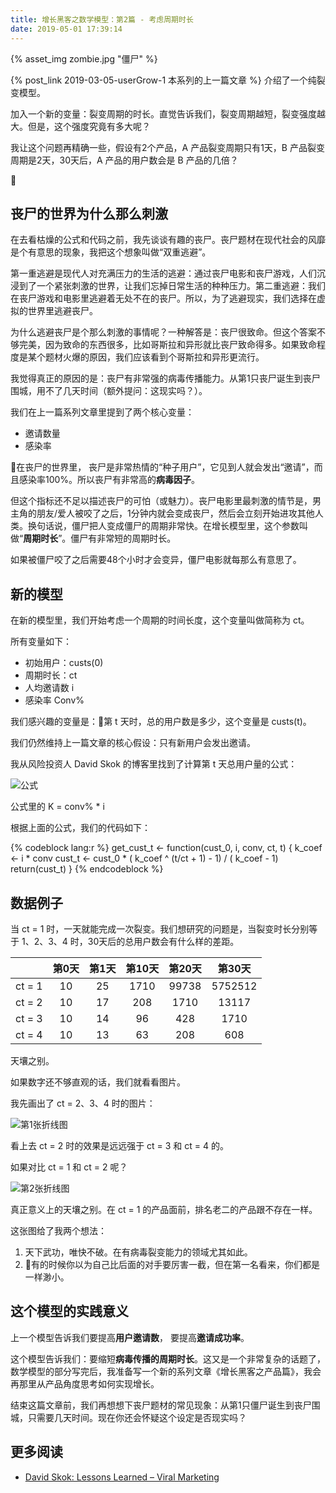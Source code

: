 ```yaml
---
title: 增长黑客之数学模型：第2篇 - 考虑周期时长
date: 2019-05-01 17:39:14
---
```


{% asset_img zombie.jpg  "僵尸" %}


{% post_link 2019-03-05-userGrow-1 本系列的上一篇文章 %} 介绍了一个纯裂变模型。

加入一个新的变量：裂变周期的时长。直觉告诉我们，裂变周期越短，裂变强度越大。但是，这个强度究竟有多大呢？

我让这个问题再精确一些，假设有2个产品，A 产品裂变周期只有1天，B 产品裂变周期是2天，30天后，A 产品的用户数会是 B 产品的几倍？

<!-- more -->

## 丧尸的世界为什么那么刺激

在去看枯燥的公式和代码之前，我先谈谈有趣的丧尸。丧尸题材在现代社会的风靡是个有意思的现象，我把这个想象叫做“双重逃避”。

第一重逃避是现代人对充满压力的生活的逃避：通过丧尸电影和丧尸游戏，人们沉浸到了一个紧张刺激的世界，让我们忘掉日常生活的种种压力。第二重逃避：我们在丧尸游戏和电影里逃避着无处不在的丧尸。所以，为了逃避现实，我们选择在虚拟的世界里逃避丧尸。

为什么逃避丧尸是个那么刺激的事情呢？一种解答是：丧尸很致命。但这个答案不够完美，因为致命的东西很多，比如哥斯拉和异形就比丧尸致命得多。如果致命程度是某个题材火爆的原因，我们应该看到个哥斯拉和异形更流行。

我觉得真正的原因的是：丧尸有非常强的病毒传播能力。从第1只丧尸诞生到丧尸围城，用不了几天时间（额外提问：这现实吗？）。

我们在上一篇系列文章里提到了两个核心变量：
- 邀请数量
- 感染率

在丧尸的世界里， 丧尸是非常热情的“种子用户”，它见到人就会发出“邀请”，而且感染率100%。所以丧尸有非常高的**病毒因子**。

但这个指标还不足以描述丧尸的可怕（或魅力）。丧尸电影里最刺激的情节是，男主角的朋友/爱人被咬了之后，1分钟内就会变成丧尸，然后会立刻开始进攻其他人类。换句话说，僵尸把人变成僵尸的周期非常快。在增长模型里，这个参数叫做“**周期时长**”。僵尸有非常短的周期时长。

如果被僵尸咬了之后需要48个小时才会变异，僵尸电影就每那么有意思了。

## 新的模型

在新的模型里，我们开始考虑一个周期的时间长度，这个变量叫做简称为 ct。

所有变量如下：
- 初始用户：custs(0)
- 周期时长：ct
- 人均邀请数 i
- 感染率 Conv%

我们感兴趣的变量是：第 t 天时，总的用户数是多少，这个变量是 custs(t)。

我们仍然维持上一篇文章的核心假设：只有新用户会发出邀请。

我从风险投资人 David Skok 的博客里找到了计算第 t 天总用户量的公式：

![公式](formula.png)

公式里的 K = conv% * i


根据上面的公式，我们的代码如下：

{% codeblock lang:r %}
get_cust_t <- function(cust_0, i, conv, ct, t) {
  k_coef <- i * conv
  cust_t <- cust_0 * ( k_coef ^ (t/ct + 1) - 1) / ( k_coef - 1)
  return(cust_t)
}
{% endcodeblock %}


## 数据例子

当 ct = 1 时，一天就能完成一次裂变。我们想研究的问题是，当裂变时长分别等于 1、2、3、4 时，30天后的总用户数会有什么样的差距。

|       | 第0天 | 第1天 | 第10天 | 第20天 | 第30天  |
|:------|:-----:|:-----:|:------:|:------:|:-------:|
|ct = 1 |  10   |  25   |  1710  | 99738  | 5752512 |
|ct = 2 |  10   |  17   |  208   |  1710  |  13117  |
|ct = 3 |  10   |  14   |   96   |  428   |  1710   |
|ct = 4 |  10   |  13   |   63   |  208   |   608   |

天壤之别。

如果数字还不够直观的话，我们就看看图片。

我先画出了 ct = 2、3、4 时的图片：

![第1张折线图](plot_0.png)

看上去 ct = 2 时的效果是远远强于 ct = 3 和 ct = 4 的。

如果对比 ct = 1 和 ct = 2 呢？

![第2张折线图](plot_1.png)

真正意义上的天壤之别。在 ct = 1 的产品面前，排名老二的产品跟不存在一样。

这张图给了我两个想法：
1. 天下武功，唯快不破。在有病毒裂变能力的领域尤其如此。
2. 有的时候你以为自己比后面的对手要厉害一截，但在第一名看来，你们都是一样渺小。

## 这个模型的实践意义

上一个模型告诉我们要提高**用户邀请数**， 要提高**邀请成功率**。

这个模型告诉我们：要缩短**病毒传播的周期时长**。这又是一个非常复杂的话题了，数学模型的部分写完后，我准备写一个新的系列文章《增长黑客之产品篇》，我会再那里从产品角度思考如何实现增长。

结束这篇文章前，我们再想想下丧尸题材的常见现象：从第1只僵尸诞生到丧尸围城，只需要几天时间。现在你还会怀疑这个设定是否现实吗？

## 更多阅读

- [David Skok: Lessons Learned – Viral Marketing](https://www.forentrepreneurs.com/lessons-learnt-viral-marketing/)







